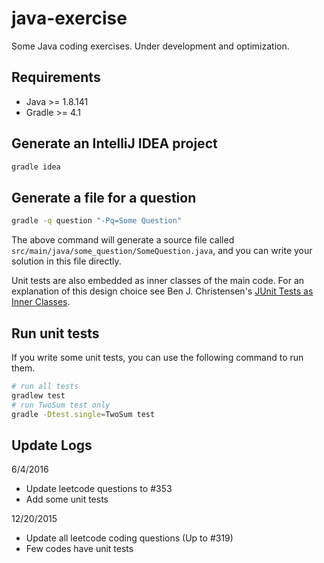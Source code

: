 java-exercise
========

Some Java coding exercises. Under development and optimization.

## Requirements
* Java >= 1.8.141
* Gradle >= 4.1

## Generate an IntelliJ IDEA project

```bash
gradle idea
```

## Generate a file for a question

```bash
gradle -q question "-Pq=Some Question"
```

The above command will generate a source file called `src/main/java/some_question/SomeQuestion.java`, and you can write your solution in this file directly.

Unit tests are also embedded as inner classes of the main code. For an explanation of this design choice see Ben J. Christensen's [JUnit Tests as Inner Classes](http://benjchristensen.com/2011/10/23/junit-tests-as-inner-classes/).

## Run unit tests

If you write some unit tests, you can use the following command to run them.

```bash
# run all tests
gradlew test 
# run TwoSum test only
gradle -Dtest.single=TwoSum test
```

## Update Logs

6/4/2016
* Update leetcode questions to #353
* Add some unit tests

12/20/2015
* Update all leetcode coding questions (Up to #319)
* Few codes have unit tests

